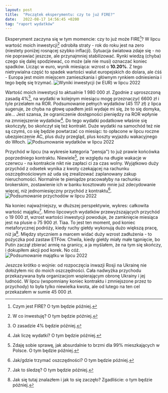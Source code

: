 ```yaml
---
layout: post
title:  "Początek eksperymentu: czy to już FIRE?"
date:   2022-08-17 14:56:45 +0200
tag: "raport wydatków"
---
```

Eksperyment zaczyna się w tym momencie: czy to już może FIRE[^2]? W lipcu wartość moich inwestycji[^8] odrobiła straty - rok do roku jest na zero (niestety poniżej rosnącej szybko inflacji). Sytuacja światowa zdaje się - no nie poprawiać jeszcze, ale przynajmniej stabilizować. Rynki wiedzą (chyba) czego się dalej spodziewać, co może (ale nie musi) oznaczać koniec spadków. Licząc w euro, wynik miesiąca: wzrost o **10.20%**. Z tego nietrywialna część to spadek wartości walut europejskich do dolara, ale ćśś - Europa jest moim miejscem zamieszkania i głównym rynkiem odniesienia i tego będę się trzymać.
![Wyniki inwestycji (w EUR) w lipcu 2022](/assets/2022-08-17/wyniki-inwestycji-lipiec-2022.png)

Wartość moich inwestycji to aktualnie 1 980 000 zł. Zgodnie z uproszczoną zasadą 4%[^1], na wydatki w kolejnym miesiącu mogę przeznaczyć 6600 zł i tyle przelałem na ROR. Podsumowanie pełnych wydatków (45 117 zł) z lipca sugeruje, że chyba na głowę upadłem jeśli wydaje mi się, że to się domyka, ale... Jest szansa, że ograniczenie dostępności pieniędzy na ROR wpłynie na zmniejszenie wydatków[^3]. Do tego wydatki podatkowe właśnie się skończyły, bo skończył się też kontrakt. Duże wydatki na samochód też nie są czymś, co się będzie powtarzać co miesiąc: to opłacone w lipcu roczne ubezpieczenie AC, plus duży przegląd, plus koszty wyjazdu wakacyjnego do Włoch.
![Podsumowanie wydatków w lipcu 2022](/assets/2022-08-17/wydatki-lipiec-2022.png)

Przychód w lipcu (na wykresie kategoria "pensja") to już prawie końcówka poprzedniego kontraktu. Niewiele[^4], ze względu na długie wakacje w czerwcu - na kontrakcie nikt nie zapłaci ci za czas wolny. Wyjątkowo duży przychód z odsetek wynika z kwoty czekającej na rachunku oszczędnościowym aż uda się zrealizować zaplanowany zakup nieruchomości. Normalnie te pieniądze pracowałyby na rachunku brokerskim, zostawienie ich w banku kosztowało mnie już zdecydowanie więcej, niż jednomiesięczny przychód z kontraktu[^5].
![Podsumowanie przychodów w lipcu 2022](/assets/2022-08-17/przychody-lipiec-2022.png)

Na koniec najważniejszy, w dłuższej perspektywie, wykres: całkowita wartość majątku[^6]. Mimo lipcowych wydatków przewyższających przychód o 19 000 zł, wzrost wartości inwestycji powoduje, że zamknięcie miesiąca jest na plusie o 75 900 zł. Tiaa. To jest ten moment, pod koniec metaforycznej podróży, kiedy ruchy giełdy wykonują dużo większą pracę, niż ja[^7]. Między styczniem a marcem widać duży wzrost zadłużenia - to pożyczka pod zastaw ETFów. Chwila, kiedy giełdy miały małe tąpnięcie, bo Putin zaczął zbierać armię na granicy, a ja myślałem, że na tym się skończy, i dokupiłem akcji pod korek. No cóż.
![Podsumowanie majątku w lipcu 2022](/assets/2022-08-17/całkowity-majątek-lipiec-2022.png)

Jeszcze krótko o wojnie: od rozpoczęcia inwazji Rosji na Ukrainę nie dołożyłem nic do moich oszczędności. Cała nadwyżka przychodu przekazywana była organizacjom wspierającym obronę Ukrainy i jej ludność. W lipcu (wspomniany koniec kontraktu i zmniejszone przez to przychody) to była tylko niewielka kwota, ale od lutego na ten cel przekazałem w sumie 45 000 zł.

[jekyll-docs]: https://jekyllrb.com/docs/home
[jekyll-gh]:   https://github.com/jekyll/jekyll
[jekyll-talk]: https://talk.jekyllrb.com/

[^1]: O zasadzie 4% będzie później.
[^2]: Czym jest FIRE? O tym będzie później.
[^3]: Jak liczę wydatki? O tym będzie później.
[^4]: Zdaję sobie sprawę, jak absurdalnie to brzmi dla 99% mieszkających w Polsce. O tym będzie później.
[^5]: Jak/gdzie trzymać oszczędności? O tym będzie później.
[^6]: Jak to śledzę? O tym będzie później.
[^7]: Jak się tutaj znalazłem i jak to się zaczęło? Zgadliście: o tym będzie później.
[^8]: W co inwestuję? O tym będzie później.

